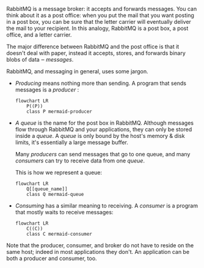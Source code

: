 RabbitMQ is a message broker: it accepts and forwards messages. You can think
about it as a post office: when you put the mail that you want posting in a
post box, you can be sure that the letter carrier will eventually deliver the
mail to your recipient. In this analogy, RabbitMQ is a post box, a post
office, and a letter carrier.

The major difference between RabbitMQ and the post office is that it doesn't
deal with paper, instead it accepts, stores, and forwards binary blobs of data
‒ *messages*.

RabbitMQ, and messaging in general, uses some jargon.

* *Producing* means nothing more than sending. A program that sends messages
  is a *producer* :

    ```mermaid
    flowchart LR
        P((P))
        class P mermaid-producer
    ```

* *A queue* is the name for the post box in RabbitMQ. Although messages flow
  through RabbitMQ and your applications, they can only be stored inside a
  *queue*. A *queue* is only bound by the host's memory & disk limits, it's
  essentially a large message buffer.

  Many *producers* can send messages that go to one queue, and many
  *consumers* can try to receive data from one *queue*.

  This is how we represent a queue:

    ```mermaid
    flowchart LR
        Q[[queue_name]]
        class Q mermaid-queue
    ```

* *Consuming* has a similar meaning to receiving. A *consumer* is a program
  that mostly waits to receive messages:

    ```mermaid
    flowchart LR
        C((C))
        class C mermaid-consumer
    ```

Note that the producer, consumer, and broker do not have to reside on the same
host; indeed in most applications they don't. An application can be both a
producer and consumer, too.
